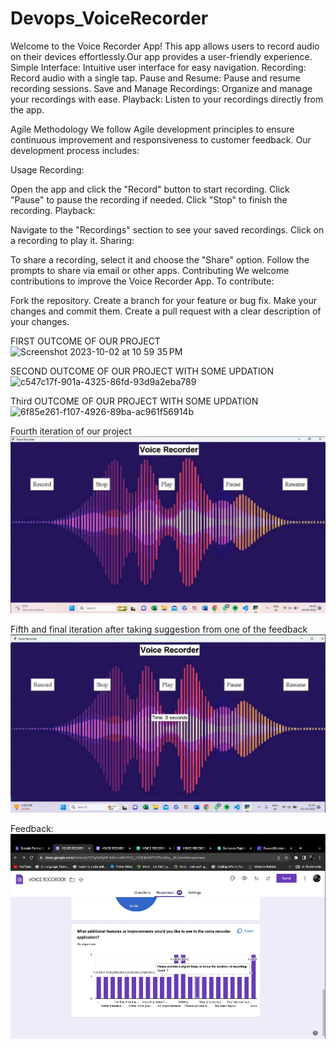 # Devops_VoiceRecorder

Welcome to the Voice Recorder App! This app allows users to record audio on their devices effortlessly.Our app provides a user-friendly experience.
Simple Interface: Intuitive user interface for easy navigation.
Recording: Record audio with a single tap.
Pause and Resume: Pause and resume recording sessions.
Save and Manage Recordings: Organize and manage your recordings with ease.
Playback: Listen to your recordings directly from the app.

Agile Methodology
We follow Agile development principles to ensure continuous improvement and responsiveness to customer feedback. Our development process includes:

Usage
Recording:

Open the app and click the "Record" button to start recording.
Click "Pause" to pause the recording if needed.
Click "Stop" to finish the recording.
Playback:

Navigate to the "Recordings" section to see your saved recordings.
Click on a recording to play it.
Sharing:

To share a recording, select it and choose the "Share" option.
Follow the prompts to share via email or other apps.
Contributing
We welcome contributions to improve the Voice Recorder App. To contribute:

Fork the repository.
Create a branch for your feature or bug fix.
Make your changes and commit them.
Create a pull request with a clear description of your changes.



FIRST OUTCOME OF OUR PROJECT
<img width="713" alt="Screenshot 2023-10-02 at 10 59 35 PM" src="https://github.com/Palakgupta26/Devops_VoiceRecorder/assets/113382989/044fc1f6-740c-4ebd-a20e-75bca7a13fd1">

SECOND OUTCOME OF OUR PROJECT WITH SOME UPDATION
![c547c17f-901a-4325-86fd-93d9a2eba789](https://github.com/Palakgupta26/Devops_VoiceRecorder/assets/113382989/2f46a760-c0db-4583-8a9f-3ae00a2063f8)

Third OUTCOME OF OUR PROJECT WITH SOME UPDATION
![6f85e261-f107-4926-89ba-ac961f56914b](https://github.com/Palakgupta26/Devops_VoiceRecorder/assets/113382989/86a1b590-e99b-4045-b55d-2a318c8842d2)

Fourth iteration of our project
![Alt text](image-2.png)

Fifth and final iteration after taking suggestion from one of the feedback
![Alt text](image-3.png)

Feedback:
![Alt text](image-1.png)